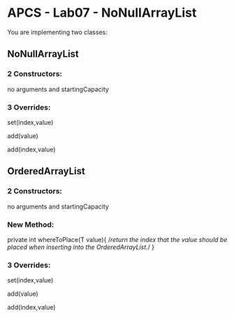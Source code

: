 # APCS - Lab07 - NoNullArrayList
You are implementing two classes:

## NoNullArrayList

### 2 Constructors: 

no arguments and startingCapacity

### 3 Overrides:

  set(index,value) 
  
  add(value) 
  
  add(index,value)

## OrderedArrayList

### 2 Constructors: 

no arguments and startingCapacity

### New Method:
  
  private int whereToPlace(T value){
      /*return the index that the value should be placed
      when inserting into the OrderedArrayList.*/
  }

### 3 Overrides:

  set(index,value) 
  
  add(value) 
  
  add(index,value)
